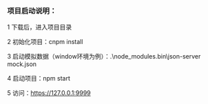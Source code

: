 ### 项目启动说明：

1 下载后，进入项目目录

2 初始化项目：cnpm install

3 启动模拟数据（window环境为例）：.\node_modules\.bin\json-server mock.json

4 启动项目：npm start

5 访问：https://127.0.0.1:9999
